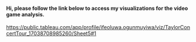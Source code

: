 #### Hi, please follow the link below to access my visualizations for the video game analysis.

https://public.tableau.com/app/profile/ifeoluwa.ogunmuyiwa/viz/TaylorConcertTour_17038708985260/Sheet5#1

